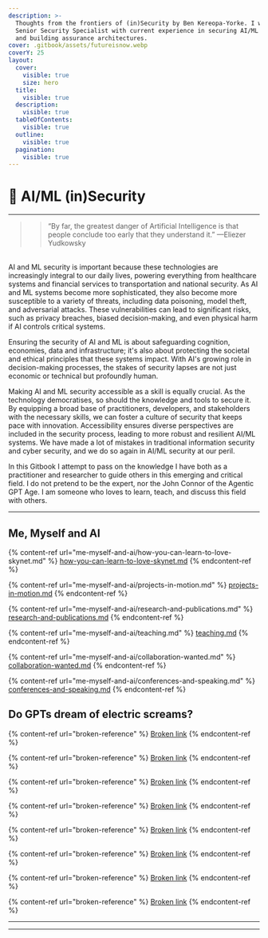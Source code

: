 ```yaml
---
description: >-
  Thoughts from the frontiers of (in)Security by Ben Kereopa-Yorke. I work as a
  Senior Security Specialist with current experience in securing AI/ML systems
  and building assurance architectures.
cover: .gitbook/assets/futureisnow.webp
coverY: 25
layout:
  cover:
    visible: true
    size: hero
  title:
    visible: true
  description:
    visible: true
  tableOfContents:
    visible: true
  outline:
    visible: true
  pagination:
    visible: true
---
```


# 👾 AI/ML (in)Security

***

> > “By far, the greatest danger of Artificial Intelligence is that people conclude too early that they understand it.” —Eliezer Yudkowsky

\
AI and ML security is important because these technologies are increasingly integral to our daily lives, powering everything from healthcare systems and financial services to transportation and national security. As AI and ML systems become more sophisticated, they also become more susceptible to a variety of threats, including data poisoning, model theft, and adversarial attacks. These vulnerabilities can lead to significant risks, such as privacy breaches, biased decision-making, and even physical harm if AI controls critical systems.

Ensuring the security of AI and ML is about safeguarding cognition, economies, data and infrastructure; it's also about protecting the societal and ethical principles that these systems impact. With AI's growing role in decision-making processes, the stakes of security lapses are not just economic or technical but profoundly human.

Making AI and ML security accessible as a skill is equally crucial. As the technology democratises, so should the knowledge and tools to secure it. By equipping a broad base of practitioners, developers, and stakeholders with the necessary skills, we can foster a culture of security that keeps pace with innovation. Accessibility ensures diverse perspectives are included in the security process, leading to more robust and resilient AI/ML systems. We have made a lot of mistakes in traditional information security and cyber security, and we do so again in AI/ML security at our peril.&#x20;

In this Gitbook I attempt to pass on the knowledge I have both as a practitioner and researcher to guide others in this emerging and critical field. I do not pretend to be the expert, nor the John Connor of the Agentic GPT Age. I am someone who loves to learn, teach, and discuss this field with others.

***

## Me, Myself and AI

{% content-ref url="me-myself-and-ai/how-you-can-learn-to-love-skynet.md" %}
[how-you-can-learn-to-love-skynet.md](me-myself-and-ai/how-you-can-learn-to-love-skynet.md)
{% endcontent-ref %}

{% content-ref url="me-myself-and-ai/projects-in-motion.md" %}
[projects-in-motion.md](me-myself-and-ai/projects-in-motion.md)
{% endcontent-ref %}

{% content-ref url="me-myself-and-ai/research-and-publications.md" %}
[research-and-publications.md](me-myself-and-ai/research-and-publications.md)
{% endcontent-ref %}

{% content-ref url="me-myself-and-ai/teaching.md" %}
[teaching.md](me-myself-and-ai/teaching.md)
{% endcontent-ref %}

{% content-ref url="me-myself-and-ai/collaboration-wanted.md" %}
[collaboration-wanted.md](me-myself-and-ai/collaboration-wanted.md)
{% endcontent-ref %}

{% content-ref url="me-myself-and-ai/conferences-and-speaking.md" %}
[conferences-and-speaking.md](me-myself-and-ai/conferences-and-speaking.md)
{% endcontent-ref %}

## Do GPTs dream of electric screams?

{% content-ref url="broken-reference" %}
[Broken link](broken-reference)
{% endcontent-ref %}

{% content-ref url="broken-reference" %}
[Broken link](broken-reference)
{% endcontent-ref %}

{% content-ref url="broken-reference" %}
[Broken link](broken-reference)
{% endcontent-ref %}

{% content-ref url="broken-reference" %}
[Broken link](broken-reference)
{% endcontent-ref %}

{% content-ref url="broken-reference" %}
[Broken link](broken-reference)
{% endcontent-ref %}

{% content-ref url="broken-reference" %}
[Broken link](broken-reference)
{% endcontent-ref %}

{% content-ref url="broken-reference" %}
[Broken link](broken-reference)
{% endcontent-ref %}

{% content-ref url="broken-reference" %}
[Broken link](broken-reference)
{% endcontent-ref %}

***

***
